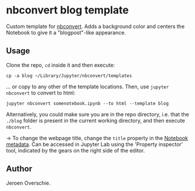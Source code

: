 # nbconvert blog template
Custom template for [nbconvert](https://nbconvert.readthedocs.io/en/latest/customizing.html). Adds a background color and centers the Notebook to give it a "blogpost"-like appearance.

## Usage
Clone the repo, `cd` inside it and then execute:

```shell
cp -a blog ~/Library/Jupyter/nbconvert/templates
```

... or copy to any other of the template locations. Then, use `jupyter nbconvert` to convert to html:

```shell
jupyter nbconvert somenotebook.ipynb --to html --template blog
```

Alternatively, you could make sure you are in the repo directory, i.e. that the `./blog` folder is present in the current working directory, and then execute `nbconvert`.

→ To change the webpage title, change the `title` property in the [Notebook metadata](https://ipypublish.readthedocs.io/en/latest/metadata_tags.html#title-page). Can be accessed in Jupyter Lab using the 'Property inspector' tool, indicated by the gears on the right side of the editor. 

## Author
Jeroen Overschie.